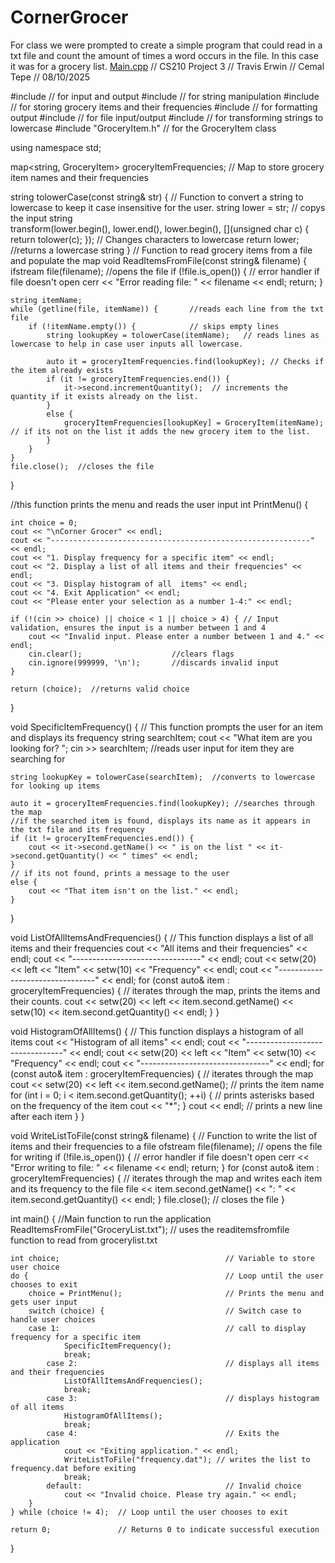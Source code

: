 # CornerGrocer
For class we were prompted to create a simple program that could read in a txt file and count the amount of times a word occurs in the file.  In this case it was for a grocery list.
[Main.cpp](https://github.com/user-attachments/files/21960182/Main.cpp)
// CS210 Project 3
// Travis Erwin
// Cemal Tepe
// 08/10/2025

#include <iostream> // for input and output
#include <string>	// for string manipulation
#include <map>		// for storing grocery items and their frequencies
#include <iomanip>  // for formatting output
#include <fstream>  // for file input/output
#include <algorithm>  // for transforming strings to lowercase
#include "GroceryItem.h" // for the GroceryItem class


using namespace std;

map<string, GroceryItem> groceryItemFrequencies; // Map to store grocery item names and their frequencies	


string tolowerCase(const string& str) {    // Function to convert a string to lowercase to keep it case insensitive for the user.
	string lower = str;						// copys the input string		
	transform(lower.begin(), lower.end(), lower.begin(), [](unsigned char c) { return tolower(c); });  // Changes characters to lowercase
	return lower;							//returns a lowercase string
}
// Function to read grocery items from a file and populate the map
void ReadItemsFromFile(const string& filename) {
	ifstream file(filename);							//opens the file
	if (!file.is_open()) {								// error handler if file doesn't open
		cerr << "Error reading file: " << filename << endl;
		return;
	}

	string itemName;
	while (getline(file, itemName)) {		//reads each line from the txt file
		if (!itemName.empty()) {			// skips empty lines	
			string lookupKey = tolowerCase(itemName);	// reads lines as lowercase to help in case user inputs all lowercase.

			auto it = groceryItemFrequencies.find(lookupKey); // Checks if the item already exists
			if (it != groceryItemFrequencies.end()) {
				it->second.incrementQuantity();  // increments the quantity if it exists already on the list. 
			}
			else {
				groceryItemFrequencies[lookupKey] = GroceryItem(itemName);  // if its not on the list it adds the new grocery item to the list. 
			}
		}
	}
	file.close();  //closes the file
}


//this function prints the menu and reads the user input
int PrintMenu() {

	int choice = 0;
	cout << "\nCorner Grocer" << endl;
	cout << "----------------------------------------------------------" << endl;
	cout << "1. Display frequency for a specific item" << endl;
	cout << "2. Display a list of all items and their frequencies" << endl;
	cout << "3. Display histogram of all  items" << endl;
	cout << "4. Exit Application" << endl;
	cout << "Please enter your selection as a number 1-4:" << endl;

	if (!(cin >> choice) || choice < 1 || choice > 4) { // Input validation, ensures the input is a number between 1 and 4
		cout << "Invalid input. Please enter a number between 1 and 4." << endl; 
		cin.clear();					//clears flags	
		cin.ignore(999999, '\n');		//discards invalid input
	}

	return (choice);  //returns valid choice
}

void SpecificItemFrequency() {				// This function prompts the user for an item and displays its frequency
	string searchItem;
	cout << "What item are you looking for? ";
	cin >> searchItem;						//reads user input for item they are searching for

	string lookupKey = tolowerCase(searchItem);  //converts to lowercase for looking up items

	auto it = groceryItemFrequencies.find(lookupKey); //searches through the map
	//if the searched item is found, displays its name as it appears in the txt file and its frequency
	if (it != groceryItemFrequencies.end()) {
		cout << it->second.getName() << " is on the list " << it->second.getQuantity() << " times" << endl;
	}
	// if its not found, prints a message to the user
	else {
		cout << "That item isn't on the list." << endl;
	}
}


void ListOfAllItemsAndFrequencies() {						// This function displays a list of all items and their frequencies
	cout << "All items and their frequencies" << endl;
	cout << "--------------------------------" << endl;
	cout << setw(20) << left << "Item" << setw(10) << "Frequency" << endl;
	cout << "--------------------------------" << endl;
	for (const auto& item : groceryItemFrequencies) {  // iterates through the map, prints the items and their counts.
		cout << setw(20) << left << item.second.getName() << setw(10) << item.second.getQuantity() << endl;
	}
}


void HistogramOfAllItems() {						// This function displays a histogram of all items
	cout << "Histogram of all items" << endl;
	cout << "--------------------------------" << endl;
	cout << setw(20) << left << "Item" << setw(10) << "Frequency" << endl;
	cout << "--------------------------------" << endl;
	for (const auto& item : groceryItemFrequencies) {   // iterates through the map
		cout << setw(20) << left << item.second.getName(); // prints the item name
		for (int i = 0; i < item.second.getQuantity(); ++i) {   // prints asterisks based on the frequency of the item
			cout << "*";
		}
		cout << endl;  // prints a new line after each item
	}
}

void WriteListToFile(const string& filename) {  // Function to write the list of items and their frequencies to a file
	ofstream file(filename);				// opens the file for writing
	if (!file.is_open()) {					// error handler if file doesn't open
		cerr << "Error writing to file: " << filename << endl;
		return;
	}
	for (const auto& item : groceryItemFrequencies) {  // iterates through the map and writes each item and its frequency to the file
		file << item.second.getName() << ": " << item.second.getQuantity() << endl;
	}
	file.close();  // closes the file
}

	

int main() {										//Main function to run the application
	ReadItemsFromFile("GroceryList.txt");			// uses the readitemsfromfile function to read from grocerylist.txt

	int choice;										// Variable to store user choice
	do {											// Loop until the user chooses to exit
		choice = PrintMenu();						// Prints the menu and gets user input
		switch (choice) {							// Switch case to handle user choices
		case 1:										// call to display frequency for a specific item
				SpecificItemFrequency();
				break;
			case 2:									// displays all items and their frequencies
				ListOfAllItemsAndFrequencies();
				break;
			case 3:									// displays histogram of all items
				HistogramOfAllItems();
				break;
			case 4:									// Exits the application
				cout << "Exiting application." << endl;
				WriteListToFile("frequency.dat"); // writes the list to frequency.dat before exiting
				break;
			default:								// Invalid choice
				cout << "Invalid choice. Please try again." << endl;
		}
	} while (choice != 4);  // Loop until the user chooses to exit

	return 0;				// Returns 0 to indicate successful execution
}

